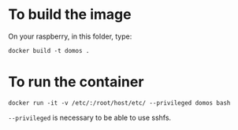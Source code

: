# To build the image

On your raspberry, in this folder, type:
```
docker build -t domos .
```

# To run the container

```
docker run -it -v /etc/:/root/host/etc/ --privileged domos bash
```

`--privileged` is necessary to be able to use sshfs.
